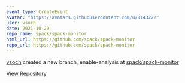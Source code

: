 ```yaml
---
event_type: CreateEvent
avatar: "https://avatars.githubusercontent.com/u/814322?"
user: vsoch
date: 2021-10-29
repo_name: spack/spack-monitor
html_url: https://github.com/spack/spack-monitor
repo_url: https://github.com/spack/spack-monitor
---
```


<a href='https://github.com/vsoch' target='_blank'>vsoch</a> created a new branch, enable-analysis at <a href='https://github.com/spack/spack-monitor' target='_blank'>spack/spack-monitor</a>

<a href='https://github.com/spack/spack-monitor' target='_blank'>View Repository</a>